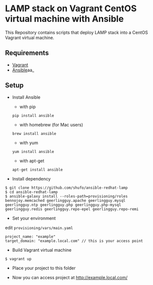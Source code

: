 LAMP stack on Vagrant CentOS virtual machine with Ansible
=========================================================
This Repository contains scripts that deploy LAMP stack into a CentOS Vagrant virtual machine.

## Requirements

* [Vagrant](http://vagrantup.com)
* [Ansible](http://ansible.github.com)aa_

## Setup

- Install Ansible

  - with pip
  
  ```
  pip install ansible
  ```
  
  - with homebrew (for Mac users)
  
  ```
  brew install ansible
  ```
  
  - with yum
  
  ```
  yum install ansible
  ```
  
  - with apt-get
  
  ```
  apt-get install ansible
  ```

- Install dependency

```
$ git clone https://github.com/shufo/ansible-redhat-lamp
$ cd ansible-redhat-lamp
$ ansible-galaxy install --roles-path=provisioning/roles bennojoy.memcached geerlingguy.apache geerlingguy.mysql geerlingguy.ntp geerlingguy.php geerlingguy.php-mysql geerlingguy.redis geerlingguy.repo-epel geerlingguy.repo-remi
```

- Set your environment

edit ```provisioning/vars/main.yaml```
```
project_name: "example"
target_domain: "example.local.com" // this is your access point
```

- Build Vagrant virtual machine

```
$ vagrant up
```

- Place your project to this folder

- Now you can access project at http://example.local.com/